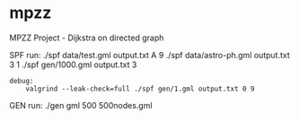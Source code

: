 # mpzz
MPZZ Project - Dijkstra on directed graph

SPF
	run:
		./spf data/test.gml output.txt A 9
		./spf data/astro-ph.gml output.txt 3 1
		./spf gen/1000.gml output.txt 3

	debug:
		valgrind --leak-check=full ./spf gen/1.gml output.txt 0 9

GEN
	run:
		./gen gml 500 500nodes.gml
